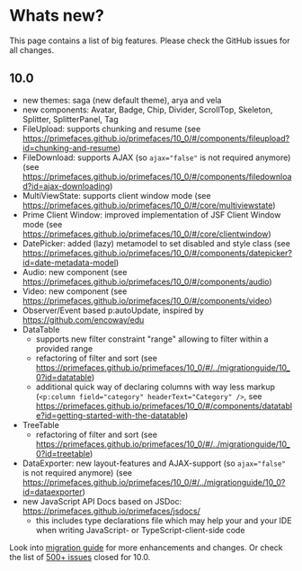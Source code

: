 # Whats new?

This page contains a list of big features. Please check the GitHub issues for all changes.

## 10.0

  * new themes: saga (new default theme), arya and vela
  * new components: Avatar, Badge, Chip, Divider, ScrollTop, Skeleton, Splitter, SplitterPanel, Tag
  * FileUpload: supports chunking and resume (see https://primefaces.github.io/primefaces/10_0/#/components/fileupload?id=chunking-and-resume)
  * FileDownload: supports AJAX (so `ajax="false"` is not required anymore) (see https://primefaces.github.io/primefaces/10_0/#/components/filedownload?id=ajax-downloading)
  * MultiViewState: supports client window mode (see https://primefaces.github.io/primefaces/10_0/#/core/multiviewstate)
  * Prime Client Window: improved implementation of JSF Client Window mode (see https://primefaces.github.io/primefaces/10_0/#/core/clientwindow)
  * DatePicker: added (lazy) metamodel to set disabled and style class (see https://primefaces.github.io/primefaces/10_0/#/components/datepicker?id=date-metadata-model)
  * Audio: new component (see https://primefaces.github.io/primefaces/10_0/#/components/audio)
  * Video: new component (see https://primefaces.github.io/primefaces/10_0/#/components/video)
  * Observer/Event based p:autoUpdate, inspired by https://github.com/encoway/edu
  * DataTable
    * supports new filter constraint "range" allowing to filter within a provided range
    * refactoring of filter and sort (see https://primefaces.github.io/primefaces/10_0/#/../migrationguide/10_0?id=datatable)
    * additional quick way of declaring columns with way less markup (`<p:column field="category" headerText="Category" />`, see https://primefaces.github.io/primefaces/10_0/#/components/datatable?id=getting-started-with-the-datatable)
  * TreeTable
    * refactoring of filter and sort (see https://primefaces.github.io/primefaces/10_0/#/../migrationguide/10_0?id=treetable)
  * DataExporter: new layout-features and AJAX-support (so `ajax="false"` is not required anymore) (see https://primefaces.github.io/primefaces/10_0/#/../migrationguide/10_0?id=dataexporter)
  * new JavaScript API Docs based on JSDoc: https://primefaces.github.io/primefaces/jsdocs/
    * this includes type declarations file which may help your and your IDE when writing JavaScript- or TypeScript-client-side code 

Look into [migration guide](https://primefaces.github.io/primefaces/10_0/#/../migrationguide/10_0?id=datatable) for more enhancements and changes.
Or check the list of [500+ issues](https://github.com/primefaces/primefaces/milestone/12?closed=1) closed for 10.0.